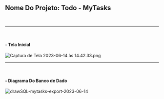 ## Nome Do Projeto:  Todo - MyTasks

<br>
<hr>
<br>

#### - Tela Inicial

![Captura de Tela 2023-06-14 às 14.42.33.png](..%2F..%2F..%2FMovies%2Fgravacao%20de%20telas%2FCaptura%20de%20Tela%202023-06-14%20%C3%A0s%2014.42.33.png)
<br>
<hr>
<br>

#### - Diagrama Do Banco de Dado

![drawSQL-mytasks-export-2023-06-14](https://github.com/Mizaeldouglas/MyTasks-Laravel/assets/89351018/7822e4ca-7198-4fd7-b1fd-9a277c4fc637)
